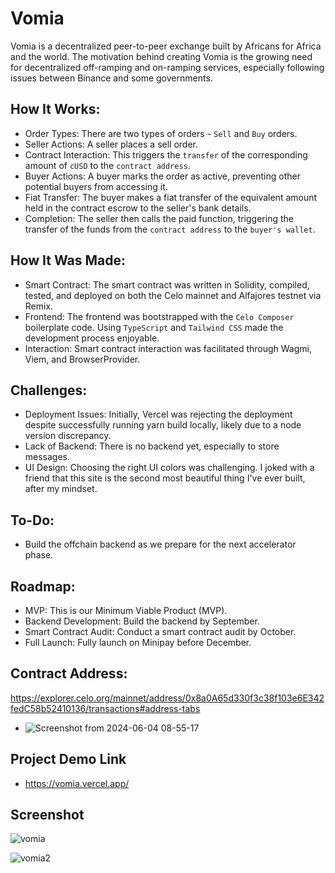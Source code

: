 # Vomia

Vomia is a decentralized peer-to-peer exchange built by Africans for Africa and the world. The motivation behind creating Vomia is the growing need for decentralized off-ramping and on-ramping services, especially following issues between Binance and some governments.
## How It Works:

- Order Types: There are two types of orders - `Sell` and `Buy` orders.
- Seller Actions: A seller places a sell order.
- Contract Interaction: This triggers the `transfer` of the corresponding amount of `cUSD` to the `contract address`.
- Buyer Actions: A buyer marks the order as active, preventing other potential buyers from accessing it.
- Fiat Transfer: The buyer makes a fiat transfer of the equivalent amount held in the contract escrow to the seller's bank details.
- Completion: The seller then calls the paid function, triggering the transfer of the funds from the `contract address` to the `buyer's wallet`.

## How It Was Made:

- Smart Contract: The smart contract was written in Solidity, compiled, tested, and deployed on both the Celo mainnet and Alfajores testnet via Remix.
- Frontend: The frontend was bootstrapped with the `Celo Composer` boilerplate code. Using `TypeScript` and `Tailwind CSS` made the development process enjoyable.
- Interaction: Smart contract interaction was facilitated through Wagmi, Viem, and BrowserProvider.

## Challenges:

- Deployment Issues: Initially, Vercel was rejecting the deployment despite successfully running yarn build locally, likely due to a node version discrepancy.
- Lack of Backend: There is no backend yet, especially to store messages.
- UI Design: Choosing the right UI colors was challenging. I joked with a friend that this site is the second most beautiful thing I've ever built, after my mindset.

## To-Do:

- Build the offchain backend as we prepare for the next accelerator phase.

## Roadmap:

- MVP: This is our Minimum Viable Product (MVP).
- Backend Development: Build the backend by September.
- Smart Contract Audit: Conduct a smart contract audit by October.
- Full Launch: Fully launch on Minipay before December.

## Contract Address:
https://explorer.celo.org/mainnet/address/0x8a0A65d330f3c38f103e6E342fedC58b52410136/transactions#address-tabs

- ![Screenshot from 2024-06-04 08-55-17](https://github.com/emiridbest/vomia/assets/6362475/e19efc44-9716-468b-a6a3-08a050f2b004)

## Project Demo Link
- https://vomia.vercel.app/

## Screenshot
![vomia](https://github.com/emiridbest/vomia/assets/6362475/34fc49a6-562d-4986-9254-26d86736db74)


![vomia2](https://github.com/emiridbest/vomia/assets/6362475/295b044e-4dd5-458e-88d0-4519cb96470d)

